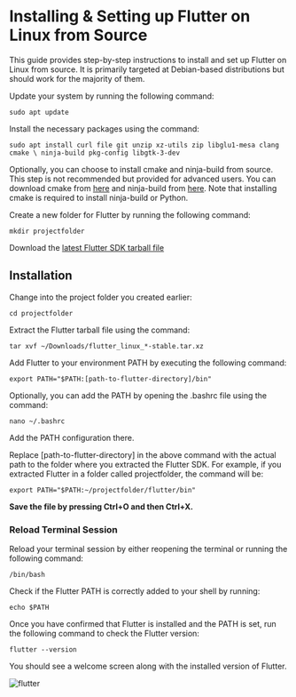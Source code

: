 # Installing & Setting up Flutter on Linux from Source

This guide provides step-by-step instructions to install and set up Flutter on Linux from source. It is primarily targeted at Debian-based distributions but should work for the majority of them.

Update your system by running the following command:

```shell
sudo apt update
```

Install the necessary packages using the command:

```shell
sudo apt install curl file git unzip xz-utils zip libglu1-mesa clang cmake \ ninja-build pkg-config libgtk-3-dev
```

Optionally, you can choose to install cmake and ninja-build from source. This step is not recommended but provided for advanced users. You can download cmake from [here](https://cmake.org/download/) and ninja-build from [here](https://github.com/ninja-build/ninja/). Note that installing cmake is required to install ninja-build or Python.

Create a new folder for Flutter by running the following command:

```shell
mkdir projectfolder
```

Download the [latest Flutter SDK tarball file](https://docs.flutter.dev/development/tools/sdk/releases?tab=linux)

## Installation

Change into the project folder you created earlier:

```shell
cd projectfolder
```

Extract the Flutter tarball file using the command:

```shell
tar xvf ~/Downloads/flutter_linux_*-stable.tar.xz
```

Add Flutter to your environment PATH by executing the following command:

```shell
export PATH="$PATH:[path-to-flutter-directory]/bin"
```

Optionally, you can add the PATH by opening the .bashrc file using the command:

```shell
nano ~/.bashrc
```

Add the PATH configuration there.

Replace \[path-to-flutter-directory] in the above command with the actual path to the folder where you extracted the Flutter SDK. For example, if you extracted Flutter in a folder called projectfolder, the command will be:

```shell
export PATH="$PATH:~/projectfolder/flutter/bin"
```

**Save the file by pressing Ctrl+O and then Ctrl+X.**

### **Reload Terminal Session**

Reload your terminal session by either reopening the terminal or running the following command:

```shell
/bin/bash
```

Check if the Flutter PATH is correctly added to your shell by running:

```shell
echo $PATH
```

Once you have confirmed that Flutter is installed and the PATH is set, run the following command to check the Flutter version:

```shell
flutter --version
```

You should see a welcome screen along with the installed version of Flutter.

![flutter](https://user-images.githubusercontent.com/109571434/191872386-6694e72d-5bdb-4de4-ad59-86830f830f33.png)
